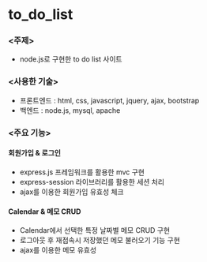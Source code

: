 # to_do_list

### <주제>
- node.js로 구현한 to do list 사이트


### <사용한 기술>

- 프론트엔드 : html, css, javascript, jquery, ajax, bootstrap  
- 백엔드 : node.js, mysql, apache


### <주요 기능>

#### 회원가입 & 로그인  
  - express.js 프레임워크를 활용한 mvc 구현  
  - express-session 라이브러리를 활용한 세션 처리    
  - ajax를 이용한 회원가입 유효성 체크
  
#### Calendar & 메모 CRUD
  - Calendar에서 선택한 특정 날짜별 메모 CRUD 구현
  - 로그아웃 후 재접속시 저장했던 메모 불러오기 기능 구현
  - ajax를 이용한 메모 유효성 


